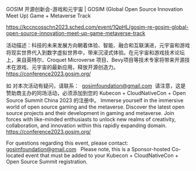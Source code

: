 GOSIM 开源创新会-游戏和元宇宙 | GOSIM (Global Open Source Innovation Meet Up) Game + Metaverse Track

https://kccncosschn2023.sched.com/event/1QpHL/gosim-re-gosim-global-open-source-innovation-meet-up-game-metaverse-track

活动描述：科技的未来发展方向朝着体验、智能、融合和互联演进，元宇宙和游戏将现实世界代入到数字虚拟世界中，带来沉浸式体验。在元宇宙和游戏技术论坛上，来自英特尔、Croquet Microverse 项目、Bevy项目等技术专家将带来开源技术在游戏、元宇宙的最新应用，释放开源创造力。 https://conference2023.gosim.org/

如
对本次活动有疑问，请联系：  gosimfoundation@gmail.com 
请注意，这是赞助商主办的同场活动，必须添加到您的 Kubecon + CloudNativeCon + Open Source Summit China 2023 的注册中。 
Immerse yourself in the immersive world of open source gaming and the metaverse. Discover the latest open source projects and their development in gaming and metaverse. Join forces with like-minded enthusiasts to unlock new realms of creativity, collaboration, and innovation within this rapidly expanding domain. 
https://conference2023.gosim.org/ 

For questions regarding this event, please contact:
gosimfoundation@gmail.com   
Please note, this is a Sponsor-hosted Co-located event that must be added to your Kubecon + CloudNativeCon + Open Source Summit registration.